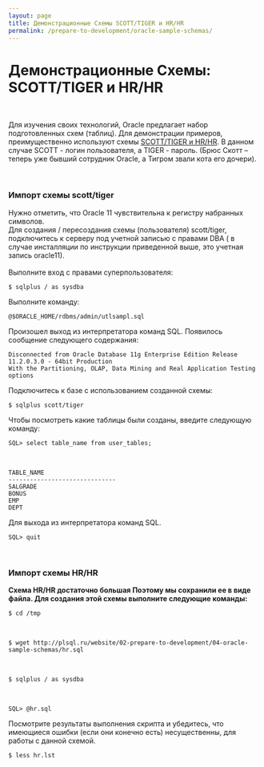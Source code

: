 ```yaml
---
layout: page
title: Демонстрационные Схемы SCOTT/TIGER и HR/HR
permalink: /prepare-to-development/oracle-sample-schemas/
---
```



# Демонстрационные Схемы: SCOTT/TIGER и HR/HR

<br/>


<p>Для изучения своих технологий, Oracle предлагает набор подготовленных схем (таблиц). Для демонстрации примеров, преимущественно используют схемы <a href="http://odba.ru/showthread.php?t=298">SCOTT/TIGER и HR/HR</a>. В данном случае SCOTT - логин пользователя, а TIGER - пароль. (Брюс Скотт – теперь уже бывший сотрудник Oracle, а Тигром звали кота его дочери).</p>


<br/>
<h3>Импорт схемы scott/tiger</h3>

Нужно отметить, что Oracle 11 чувствительна к регистру набранных символов.
<br/>
Для создания / пересоздания схемы (пользователя)  scott/tiger, подключитесь к серверу под учетной записью с правами DBA ( в случае инсталляции по инструкции приведенной выше, это учетная запись oracle11).
<br/><br/>
Выполните вход с правами суперпользователя:<br/>

    $ sqlplus / as sysdba


Выполните команду:

    @$ORACLE_HOME/rdbms/admin/utlsampl.sql


Произошел выход из интерпретатора команд SQL. Появилось сообщение следующего содержания:


    Disconnected from Oracle Database 11g Enterprise Edition Release 11.2.0.3.0 - 64bit Production
    With the Partitioning, OLAP, Data Mining and Real Application Testing options


Подключитесь к базе с использованием созданной схемы:

    $ sqlplus scott/tiger


Чтобы посмотреть какие таблицы были созданы, введите следующую команду:

    SQL> select table_name from user_tables;

<br/>

    TABLE_NAME
    ------------------------------
    SALGRADE
    BONUS
    EMP
    DEPT


Для выхода из интерпретатора команд SQL.<br/>

    SQL> quit

<br/>
<h3>Импорт схемы HR/HR</h3>

<strong> Схема HR/HR достаточно большая Поэтому мы сохранили ее в виде файла.
Для создания этой схемы выполните следующие команды: </strong>



    $ cd /tmp

<br/>

    $ wget http://plsql.ru/website/02-prepare-to-development/04-oracle-sample-schemas/hr.sql

<br/>

    $ sqlplus / as sysdba

<br/>

    SQL> @hr.sql


Посмотрите результаты выполнения скрипта и убедитесь, что имеющиеся ошибки (если они конечно есть) несущественны, для работы с данной схемой.


    $ less hr.lst
